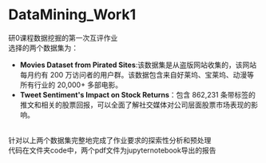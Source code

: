 # DataMining_Work1
研0课程数据挖掘的第一次互评作业</br>
选择的两个数据集为：</br>
* **Movies Dataset from Pirated Sites**:该数据集是从盗版网站收集的，该网站每月约有 200 万访问者的用户群。该数据包含来自好莱坞、宝莱坞、动漫等所有行业的 20,000+ 多部电影。
* **Tweet Sentiment's Impact on Stock Returns**：包含 862,231 条带标签的推文和相关的股票回报，可以全面了解社交媒体对公司层面股票市场表现的影响。
</br>
针对以上两个数据集完整地完成了作业要求的探索性分析和预处理</br>
代码在文件夹code中，两个pdf文件为jupyternotebook导出的报告</br>

